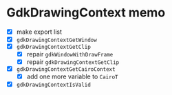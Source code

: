 GdkDrawingContext memo
======================

* [x] make export list
* [x] `gdkDrawingContextGetWindow`
* [x] `gdkDrawingContextGetClip`
	+ [x] repair `gdkWindowWithDrawFrame`
	+ [x] repair `gdkDrawingContextGetClip`
* [x] `gdkDrawingContextGetCairoContext`
	+ [x] add one more variable to `CairoT`
* [x] `gdkDrawingContextIsValid`
